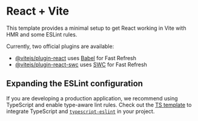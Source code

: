# React + Vite

This template provides a minimal setup to get React working in Vite with HMR and some ESLint rules.

Currently, two official plugins are available:

- [@vitejs/plugin-react](https://github.com/vitejs/vite-plugin-react/blob/main/packages/plugin-react/README.md) uses [Babel](https://babeljs.io/) for Fast Refresh
- [@vitejs/plugin-react-swc](https://github.com/vitejs/vite-plugin-react-swc) uses [SWC](https://swc.rs/) for Fast Refresh

## Expanding the ESLint configuration

If you are developing a production application, we recommend using TypeScript and enable type-aware lint rules. Check out the [TS template](https://github.com/vitejs/vite/tree/main/packages/create-vite/template-react-ts) to integrate TypeScript and [`typescript-eslint`](https://typescript-eslint.io) in your project.

<!-- ngetess pushhhh -->
